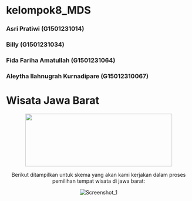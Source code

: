 # kelompok8_MDS
### Asri Pratiwi (G1501231014)
### Billy (G1501231034)
### Fida Fariha Amatullah (G1501231064)
### Aleytha Ilahnugrah Kurnadipare (G15012310067)

# Wisata Jawa Barat
<p align="center">
  <img width="400" height="143" src="https://upload.wikimedia.org/wikipedia/commons/9/99/Coat_of_arms_of_West_Java.svg">
</p>

<div align="center">

Berikut ditampilkan untuk skema yang akan kami kerjakan dalam proses pemilihan tempat wisata di jawa barat:

![Screenshot_1](https://github.com/fidafarihaa/kelompok8_MDS/assets/142286392/b3445312-8362-4077-8dd7-382ca11b421f)
